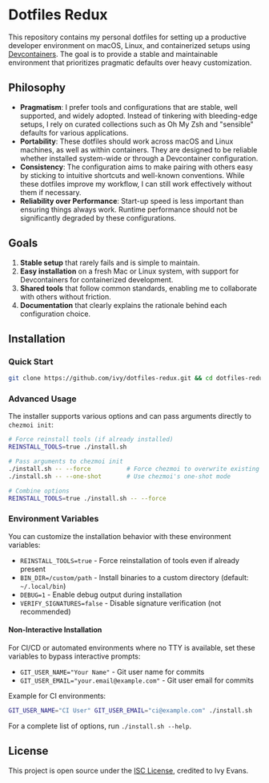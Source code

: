 # Dotfiles Redux

This repository contains my personal dotfiles for setting up a productive developer environment on macOS, Linux, and containerized setups using [Devcontainers](https://containers.dev/). The goal is to provide a stable and maintainable environment that prioritizes pragmatic defaults over heavy customization.

## Philosophy

- **Pragmatism**: I prefer tools and configurations that are stable, well supported, and widely adopted. Instead of tinkering with bleeding-edge setups, I rely on curated collections such as Oh My Zsh and "sensible" defaults for various applications.
- **Portability**: These dotfiles should work across macOS and Linux machines, as well as within containers. They are designed to be reliable whether installed system-wide or through a Devcontainer configuration.
- **Consistency**: The configuration aims to make pairing with others easy by sticking to intuitive shortcuts and well-known conventions. While these dotfiles improve my workflow, I can still work effectively without them if necessary.
- **Reliability over Performance**: Start-up speed is less important than ensuring things always work. Runtime performance should not be significantly degraded by these configurations.

## Goals

1. **Stable setup** that rarely fails and is simple to maintain.
2. **Easy installation** on a fresh Mac or Linux system, with support for Devcontainers for containerized development.
3. **Shared tools** that follow common standards, enabling me to collaborate with others without friction.
4. **Documentation** that clearly explains the rationale behind each configuration choice.

## Installation

### Quick Start

```bash
git clone https://github.com/ivy/dotfiles-redux.git && cd dotfiles-redux && ./install.sh
```

### Advanced Usage

The installer supports various options and can pass arguments directly to `chezmoi init`:

```bash
# Force reinstall tools (if already installed)
REINSTALL_TOOLS=true ./install.sh

# Pass arguments to chezmoi init
./install.sh -- --force          # Force chezmoi to overwrite existing files
./install.sh -- --one-shot       # Use chezmoi's one-shot mode

# Combine options
REINSTALL_TOOLS=true ./install.sh -- --force
```

### Environment Variables

You can customize the installation behavior with these environment variables:

- `REINSTALL_TOOLS=true` - Force reinstallation of tools even if already present
- `BIN_DIR=/custom/path` - Install binaries to a custom directory (default: `~/.local/bin`)
- `DEBUG=1` - Enable debug output during installation
- `VERIFY_SIGNATURES=false` - Disable signature verification (not recommended)

#### Non-Interactive Installation

For CI/CD or automated environments where no TTY is available, set these variables to bypass interactive prompts:

- `GIT_USER_NAME="Your Name"` - Git user name for commits
- `GIT_USER_EMAIL="your.email@example.com"` - Git user email for commits

Example for CI environments:
```bash
GIT_USER_NAME="CI User" GIT_USER_EMAIL="ci@example.com" ./install.sh
```

For a complete list of options, run `./install.sh --help`.

## License

This project is open source under the [ISC License](LICENSE.md), credited to Ivy Evans.

